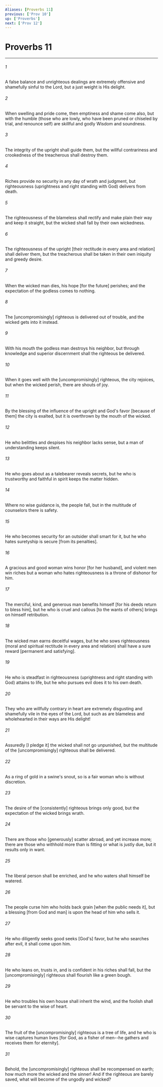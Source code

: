 ```yaml
---
Aliases: [Proverbs 11]
previous: ['Prov 10']
up: ['Proverbs']
next: ['Prov 12']
---
```

# Proverbs 11

***














###### 1 






A false balance and unrighteous dealings are extremely offensive and shamefully sinful to the Lord, but a just weight is His delight. 













###### 2 






When swelling and pride come, then emptiness and shame come also, but with the humble (those who are lowly, who have been pruned or chiseled by trial, and renounce self) are skillful and godly Wisdom and soundness. 













###### 3 






The integrity of the upright shall guide them, but the willful contrariness and crookedness of the treacherous shall destroy them. 













###### 4 






Riches provide no security in any day of wrath and judgment, but righteousness (uprightness and right standing with God) delivers from death. 













###### 5 






The righteousness of the blameless shall rectify and make plain their way and keep it straight, but the wicked shall fall by their own wickedness. 













###### 6 






The righteousness of the upright [their rectitude in every area and relation] shall deliver them, but the treacherous shall be taken in their own iniquity and greedy desire. 













###### 7 






When the wicked man dies, his hope [for the future] perishes; and the expectation of the godless comes to nothing. 













###### 8 






The [uncompromisingly] righteous is delivered out of trouble, and the wicked gets into it instead. 













###### 9 






With his mouth the godless man destroys his neighbor, but through knowledge and superior discernment shall the righteous be delivered. 













###### 10 






When it goes well with the [uncompromisingly] righteous, the city rejoices, but when the wicked perish, there are shouts of joy. 













###### 11 






By the blessing of the influence of the upright and God's favor [because of them] the city is exalted, but it is overthrown by the mouth of the wicked. 













###### 12 






He who belittles and despises his neighbor lacks sense, but a man of understanding keeps silent. 













###### 13 






He who goes about as a talebearer reveals secrets, but he who is trustworthy and faithful in spirit keeps the matter hidden. 













###### 14 






Where no wise guidance is, the people fall, but in the multitude of counselors there is safety. 













###### 15 






He who becomes security for an outsider shall smart for it, but he who hates suretyship is secure [from its penalties]. 













###### 16 






A gracious and good woman wins honor [for her husband], and violent men win riches but a woman who hates righteousness is a throne of dishonor for him. 













###### 17 






The merciful, kind, and generous man benefits himself [for his deeds return to bless him], but he who is cruel and callous [to the wants of others] brings on himself retribution. 













###### 18 






The wicked man earns deceitful wages, but he who sows righteousness (moral and spiritual rectitude in every area and relation) shall have a sure reward [permanent and satisfying]. 













###### 19 






He who is steadfast in righteousness (uprightness and right standing with God) attains to life, but he who pursues evil does it to his own death. 













###### 20 






They who are willfully contrary in heart are extremely disgusting and shamefully vile in the eyes of the Lord, but such as are blameless and wholehearted in their ways are His delight! 













###### 21 






Assuredly [I pledge it] the wicked shall not go unpunished, but the multitude of the [uncompromisingly] righteous shall be delivered. 













###### 22 






As a ring of gold in a swine's snout, so is a fair woman who is without discretion. 













###### 23 






The desire of the [consistently] righteous brings only good, but the expectation of the wicked brings wrath. 













###### 24 






There are those who [generously] scatter abroad, and yet increase more; there are those who withhold more than is fitting or what is justly due, but it results only in want. 













###### 25 






The liberal person shall be enriched, and he who waters shall himself be watered. 













###### 26 






The people curse him who holds back grain [when the public needs it], but a blessing [from God and man] is upon the head of him who sells it. 













###### 27 






He who diligently seeks good seeks [God's] favor, but he who searches after evil, it shall come upon him. 













###### 28 






He who leans on, trusts in, and is confident in his riches shall fall, but the [uncompromisingly] righteous shall flourish like a green bough. 













###### 29 






He who troubles his own house shall inherit the wind, and the foolish shall be servant to the wise of heart. 













###### 30 






The fruit of the [uncompromisingly] righteous is a tree of life, and he who is wise captures human lives [for God, as a fisher of men--he gathers and receives them for eternity]. 













###### 31 






Behold, the [uncompromisingly] righteous shall be recompensed on earth; how much more the wicked and the sinner! And if the righteous are barely saved, what will become of the ungodly and wicked?
